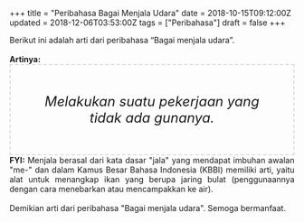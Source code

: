 +++
title = "Peribahasa Bagai Menjala Udara"
date = 2018-10-15T09:12:00Z
updated = 2018-12-06T03:53:00Z
tags = ["Peribahasa"]
draft = false
+++

<div dir="ltr" style="text-align: left;" trbidi="on"><div style="text-align: justify;">Berikut ini adalah arti dari peribahasa “Bagai menjala udara”.</div><br /><div style="text-align: justify;"><b>Artinya:</b></div><div style="border: 2px dashed #ddd; font-size: 24px; height: auto; margin: 0 auto; padding: 50px; text-align: center; width: auto;"><i>Melakukan suatu pekerjaan yang tidak ada gunanya.</i></div><div style="text-align: justify;"><b>FYI:</b> Menjala berasal dari kata dasar "jala" yang mendapat imbuhan awalan "me-" dan dalam Kamus Besar Bahasa Indonesia (KBBI) memiliki arti, yaitu alat untuk menangkap ikan yang berupa jaring bulat (penggunaannya dengan cara menebarkan atau mencampakkan ke air).</div><div style="text-align: justify;"><br /></div><div style="text-align: justify;">Demikian arti dari peribahasa "Bagai menjala udara". Semoga bermanfaat.</div></div>
